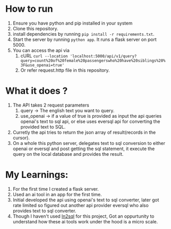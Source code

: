 # How to run

1. Ensure you have python and pip installed in your system
2. Clone this repository.
3. install dependencies by running `pip install -r requirements.txt`.
4. Start the server by running `python app`. It runs a flask server on port 5000.
5. You can access the api via
   1. cURL `curl --location 'localhost:5000/api/v1/query?query=count%20of%20female%20passengerswho%20have%20siblings%20%3F&use_openai=true' `
   2. Or refer request.http file in this repository.

# What it does ?

1. The API takes 2 request parameters
   1. query -> The english text you want to query.
   2. use_openai -> if a value of true is provided as input the api queries openai's text to sql api, or else uses eversql api for converting the provided text to SQL.
2. Curretly the api tries to return the json array of result(records in the cursor).
3. On a whole this python server, delegates text to sql conversion to either openai or eversql and post getting the sql statement, it execute the query on the local database and provides the result.

# My Learnings:

1. For the first time I created a flask server.
2. Used an ai tool in an app for the first time.
3. Initial developed the api using openai's text to sql converter, later got rate limited so figured out another api provider eversql who also provides text to sql converter.
4. Though I haven't used [ln2sql](https://github.com/FerreroJeremy/ln2sql) for this project, Got an oppurtunity to understand how these ai tools work under the hood is a micro scale.
